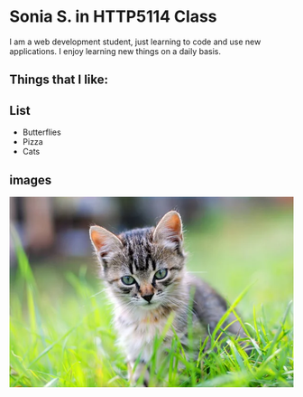 # Sonia S. in HTTP5114 Class

I am a web development student, just learning to code and use new applications.
I enjoy learning new things on a daily basis.

## Things that I like:

## List
- Butterflies
- Pizza
- Cats

## images
![alt text](Kitten1.jpg)

